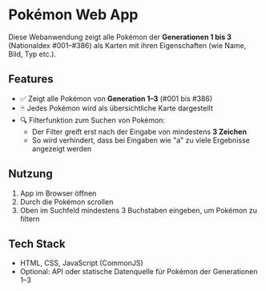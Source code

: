 # Pokémon Web App

Diese Webanwendung zeigt alle Pokémon der **Generationen 1 bis 3** (Nationaldex #001–#386) als Karten mit ihren Eigenschaften (wie Name, Bild, Typ etc.).

## Features

- ✅ Zeigt alle Pokémon von **Generation 1–3** (#001 bis #386)
- 🃏 Jedes Pokémon wird als übersichtliche Karte dargestellt
- 🔍 Filterfunktion zum Suchen von Pokémon:
  - Der Filter greift erst nach der Eingabe von mindestens **3 Zeichen**
  - So wird verhindert, dass bei Eingaben wie "a" zu viele Ergebnisse angezeigt werden

## Nutzung

1. App im Browser öffnen
2. Durch die Pokémon scrollen
3. Oben im Suchfeld mindestens 3 Buchstaben eingeben, um Pokémon zu filtern

## Tech Stack

- HTML, CSS, JavaScript (CommonJS)
- Optional: API oder statische Datenquelle für Pokémon der Generationen 1–3
